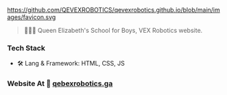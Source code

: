 https://github.com/QEVEXROBOTICS/qevexrobotics.github.io/blob/main/images/favicon.svg

> 👨🏻‍💻 Queen Elizabeth's School for Boys, VEX Robotics website. 

### Tech Stack

- 🛠 Lang & Framework: HTML, CSS, JS

### Website At 📝 [qebexrobotics.ga](https://qevexrobotics.ga)







